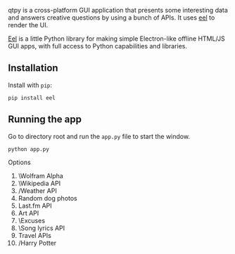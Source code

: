 qtpy is a cross-platform GUI application that presents some interesting data and answers creative questions by using a bunch of APIs. It uses [eel](https://github.com/ChrisKnott/Eel) to render the UI.

[Eel](https://github.com/ChrisKnott/Eel) is a little Python library for making simple Electron-like offline HTML/JS GUI apps, with full access to Python capabilities and libraries.

## Installation

Install with `pip`:
```
pip install eel
```

## Running the app

Go to directory root and run the `app.py` file to start the window.
```
python app.py
```

Options
1. \Wolfram Alpha
2. \Wikipedia API
3. /Weather API
4. Random dog photos
5. Last.fm API
6. Art API
7. \Excuses
8. \Song lyrics API
9. Travel APIs
10. /Harry Potter
